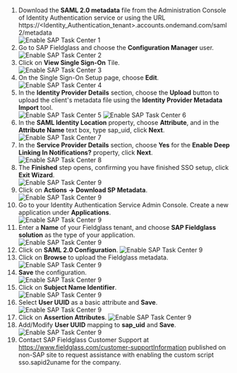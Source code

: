1. Download the **SAML 2.0 metadata** file from the Administration Console of Identity Authentication service or using the URL https://<Identity_Authentication_tenant>.accounts.ondemand.com/saml2/metadata  
![Enable SAP Task Center 1](images/S1.png)
2. Go to SAP Fieldglass and choose the **Configuration Manager** user.  
![Enable SAP Task Center 2](images/S2.png)
3. Click on **View Single Sign-On** Tile.  
![Enable SAP Task Center 3](images/S3.png)
4. On the Single Sign-On Setup page, choose **Edit**.  
![Enable SAP Task Center 4](images/S4.png)
5. In the **Identity Provider Details** section, choose the **Upload** button to upload the client's metadata file using the **Identity Provider Metadata Import** tool.  
![Enable SAP Task Center 5](images/S5.png)
![Enable SAP Task Center 6](images/S6.png)
6. In the **SAML Identity Location** property, choose **Attribute**, and in the **Attribute Name** text box, type sap_uid, click **Next**.  
![Enable SAP Task Center 7](images/S7.png)
7. In the **Service Provider Details** section, choose **Yes** for the **Enable Deep Linking In Notifications?** property, click **Next**.  
![Enable SAP Task Center 8](images/S8.png)
8. The **Finished** step opens, confirming you have finished SSO setup, click **Exit Wizard**.  
![Enable SAP Task Center 9](images/S9.png)
9. Click on **Actions -> Download SP Metadata**.  
![Enable SAP Task Center 9](images/S10.png)
10. Go to your Identity Authentication Service Admin Console. Create a new application under **Applications**.   
![Enable SAP Task Center 9](images/S11.png)
11. Enter a **Name** of your Fieldglass tenant, and choose **SAP Fieldglass solution** as the type of your application.  
![Enable SAP Task Center 9](images/S12.png)
12. Click on **SAML 2.0 Configuration**.
![Enable SAP Task Center 9](images/S13.png)
13. Click on **Browse** to upload the Fieldglass metadata. 
![Enable SAP Task Center 9](images/S14.png)
14. **Save** the configuration.  
![Enable SAP Task Center 9](images/S15.png)
15. Click on **Subject Name Identifier**.  
![Enable SAP Task Center 9](images/S16.png)
16. Select **User UUID** as a basic attribute and **Save**.
![Enable SAP Task Center 9](images/S17.png)
17. Click on **Assertion Attributes**.
![Enable SAP Task Center 9](images/S18.png)
18. Add/Modify **User UUID** mapping to **sap_uid** and **Save**.
![Enable SAP Task Center 9](images/S19.png)
19. Contact SAP Fieldglass Customer Support at https://www.fieldglass.com/customer-supportInformation published on non-SAP site to request assistance with enabling the custom script sso.sapid2uname for the company. 

